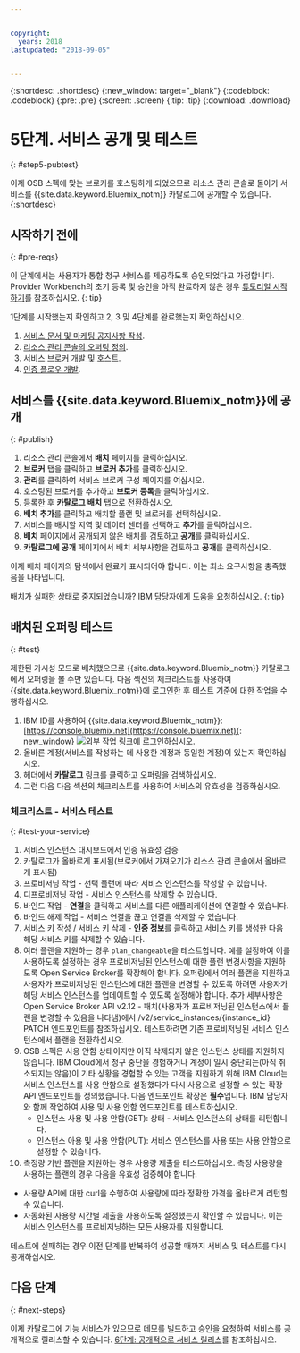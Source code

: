 ```yaml
---


copyright:
  years: 2018
lastupdated: "2018-09-05"


---
```


{:shortdesc: .shortdesc}
{:new_window: target="_blank"}
{:codeblock: .codeblock}
{:pre: .pre}
{:screen: .screen}
{:tip: .tip}
{:download: .download}

# 5단계. 서비스 공개 및 테스트
{: #step5-pubtest}

 이제 OSB 스펙에 맞는 브로커를 호스팅하게 되었으므로 리소스 관리 콘솔로 돌아가 서비스를 {{site.data.keyword.Bluemix_notm}} 카탈로그에 공개할 수 있습니다. 
{:shortdesc}

## 시작하기 전에
{: #pre-reqs}

이 단계에서는 사용자가 통합 청구 서비스를 제공하도록 승인되었다고 가정합니다. Provider Workbench의 초기 등록 및 승인을 아직 완료하지 않은 경우 [튜토리얼 시작하기](/docs/third-party/index.md)를 참조하십시오.
{: tip}

1단계를 시작했는지 확인하고 2, 3 및 4단계를 완료했는지 확인하십시오.
1. [서비스 문서 및 마케팅 공지사항 작성](/docs/third-party/cis1-docs-marketing.html).
2. [리소스 관리 콘솔의 오퍼링 정의](/docs/third-party/cis2-rmc-define.html).
3. [서비스 브로커 개발 및 호스트](/docs/third-party/cis3-broker.html).
3. [인증 플로우 개발](/docs/third-party/cis5-iam.html).

## 서비스를 {{site.data.keyword.Bluemix_notm}}에 공개
{: #publish}

1. 리소스 관리 콘솔에서 **배치** 페이지를 클릭하십시오.
2. **브로커** 탭을 클릭하고 **브로커 추가**를 클릭하십시오.
3. **관리**를 클릭하여 서비스 브로커 구성 페이지를 여십시오.
4. 호스팅된 브로커를 추가하고 **브로커 등록**을 클릭하십시오.
5. 등록한 후 **카탈로그 배치** 탭으로 전환하십시오.
6. **배치 추가**를 클릭하고 배치할 플랜 및 브로커를 선택하십시오.
7. 서비스를 배치할 지역 및 데이터 센터를 선택하고 **추가**를 클릭하십시오.
8. **배치** 페이지에서 공개되지 않은 배치를 검토하고 **공개**를 클릭하십시오.
9. **카탈로그에 공개** 페이지에서 배치 세부사항을 검토하고 **공개**를 클릭하십시오.

이제 배치 페이지의 탐색에서 완료가 표시되어야 합니다. 이는 최소 요구사항을 충족했음을 나타냅니다.

배치가 실패한 상태로 중지되었습니까? IBM 담당자에게 도움을 요청하십시오.
{: tip}

## 배치된 오퍼링 테스트 
{: #test}

제한된 가시성 모드로 배치했으므로 {{site.data.keyword.Bluemix_notm}} 카탈로그에서 오퍼링을 볼 수만 있습니다. 다음 섹션의 체크리스트를 사용하여 {{site.data.keyword.Bluemix_notm}}에 로그인한 후 테스트 기준에 대한 작업을 수행하십시오.

1. IBM ID를 사용하여 {{site.data.keyword.Bluemix_notm}}: [https://console.bluemix.net](https://console.bluemix.net){: new_window} ![외부 작업 링크](../icons/launch-glyph.svg "외부 작업 링크")에 로그인하십시오.
2. 올바른 계정(서비스를 작성하는 데 사용한 계정과 동일한 계정)이 있는지 확인하십시오.
3. 헤더에서 **카탈로그** 링크를 클릭하고 오퍼링을 검색하십시오.
4. 그런 다음 다음 섹션의 체크리스트를 사용하여 서비스의 유효성을 검증하십시오.

### 체크리스트 - 서비스 테스트
{: #test-your-service}

1. 서비스 인스턴스 대시보드에서 인증 유효성 검증
2. 카탈로그가 올바르게 표시됨(브로커에서 가져오기가 리소스 관리 콘솔에서 올바르게 표시됨)
3. 프로비저닝 작업 - 선택 플랜에 따라 서비스 인스턴스를 작성할 수 있습니다.
4. 디프로비저닝 작업 - 서비스 인스턴스를 삭제할 수 있습니다.
5. 바인드 작업 - **연결**을 클릭하고 서비스를 다른 애플리케이션에 연결할 수 있습니다.
6. 바인드 해제 작업 - 서비스 연결을 끊고 연결을 삭제할 수 있습니다.
7. 서비스 키 작성 / 서비스 키 삭제 - **인증 정보**를 클릭하고 서비스 키를 생성한 다음 해당 서비스 키를 삭제할 수 있습니다.
8. 여러 플랜을 지원하는 경우 `plan_changeable`을 테스트합니다. 예를 설정하여 이를 사용하도록 설정하는 경우 프로비저닝된 인스턴스에 대한 플랜 변경사항을 지원하도록 Open Service Broker를 확장해야 합니다. 오퍼링에서 여러 플랜을 지원하고 사용자가 프로비저닝된 인스턴스에 대한 플랜을 변경할 수 있도록 하려면 사용자가 해당 서비스 인스턴스를 업데이트할 수 있도록 설정해야 합니다. 추가 세부사항은 Open Service Broker API v2.12 - 패치(사용자가 프로비저닝된 인스턴스에서 플랜을 변경할 수 있음을 나타냄)에서 /v2/service_instances/{instance_id} PATCH 엔드포인트를 참조하십시오. 테스트하려면 기존 프로비저닝된 서비스 인스턴스에서 플랜을 전환하십시오.
9. OSB 스펙은 사용 안함 상태이지만 아직 삭제되지 않은 인스턴스 상태를 지원하지 않습니다. IBM Cloud에서 청구 중단을 경험하거나 계정이 일시 중단되는(아직 취소되지는 않음)이 기타 상황을 경험할 수 있는 고객을 지원하기 위해 IBM Cloud는 서비스 인스턴스를 사용 안함으로 설정했다가 다시 사용으로 설정할 수 있는 확장 API 엔드포인트를 정의했습니다. 다음 엔드포인트 확장은 **필수**입니다. IBM 담당자와 함께 작업하여 사용 및 사용 안함 엔드포인트를 테스트하십시오.
   - 인스턴스 사용 및 사용 안함(GET): 상태 - 서비스 인스턴스의 상태를 리턴합니다.
   - 인스턴스 아용 및 사용 안함(PUT): 서비스 인스턴스를 사용 또는 사용 안함으로 설정할 수 있습니다.
10. 측정량 기반 플랜을 지원하는 경우 사용량 제출을 테스트하십시오. 측정 사용량을 사용하는 플랜의 경우 다음을 유효성 검증해야 합니다.
   - 사용량 API에 대한 curl을 수행하여 사용량에 따라 정확한 가격을 올바르게 리턴할 수 있습니다.
   - 자동화된 사용량 시간별 제출을 사용하도록 설정했는지 확인할 수 있습니다. 이는 서비스 인스턴스를 프로비저닝하는 모든 사용자를 지원합니다.

테스트에 실패하는 경우 이전 단계를 반복하여 성공할 때까지 서비스 및 테스트를 다시 공개하십시오.


## 다음 단계
{: #next-steps}

이제 카탈로그에 기능 서비스가 있으므로 데모를 빌드하고 승인을 요청하여 서비스를 공개적으로 릴리스할 수 있습니다. [6단계: 공개적으로 서비스 릴리스](/docs/third-party/cis6-ga.html)를 참조하십시오.
